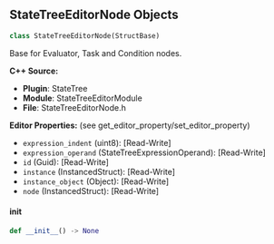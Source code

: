 ## StateTreeEditorNode Objects

```python
class StateTreeEditorNode(StructBase)
```

Base for Evaluator, Task and Condition nodes.

**C++ Source:**

- **Plugin**: StateTree
- **Module**: StateTreeEditorModule
- **File**: StateTreeEditorNode.h

**Editor Properties:** (see get_editor_property/set_editor_property)

- ``expression_indent`` (uint8):  [Read-Write]
- ``expression_operand`` (StateTreeExpressionOperand):  [Read-Write]
- ``id`` (Guid):  [Read-Write]
- ``instance`` (InstancedStruct):  [Read-Write]
- ``instance_object`` (Object):  [Read-Write]
- ``node`` (InstancedStruct):  [Read-Write]

<a id="unreal.StateTreeEditorNode.__init__"></a>

#### __init__

```python
def __init__() -> None
```

<a id="unreal.StateTreeItem"></a>
